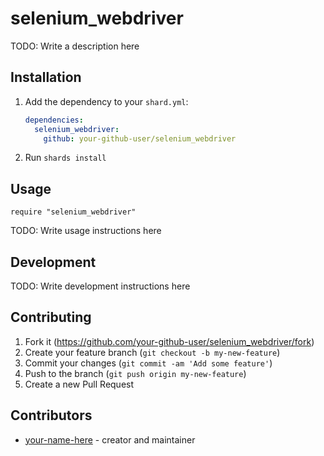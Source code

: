 # selenium_webdriver

TODO: Write a description here

## Installation

1. Add the dependency to your `shard.yml`:

   ```yaml
   dependencies:
     selenium_webdriver:
       github: your-github-user/selenium_webdriver
   ```

2. Run `shards install`

## Usage

```crystal
require "selenium_webdriver"
```

TODO: Write usage instructions here

## Development

TODO: Write development instructions here

## Contributing

1. Fork it (<https://github.com/your-github-user/selenium_webdriver/fork>)
2. Create your feature branch (`git checkout -b my-new-feature`)
3. Commit your changes (`git commit -am 'Add some feature'`)
4. Push to the branch (`git push origin my-new-feature`)
5. Create a new Pull Request

## Contributors

- [your-name-here](https://github.com/your-github-user) - creator and maintainer
